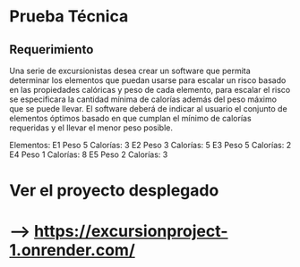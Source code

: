 # Prueba Técnica

## Requerimiento
Una serie de excursionistas desea crear un software que permita determinar los elementos que puedan usarse para escalar un risco basado en las propiedades calóricas y peso de cada elemento, para escalar el risco se especificara la cantidad mínima de calorías además del peso máximo que se puede llevar. El software deberá de indicar al usuario el conjunto de elementos óptimos basado en que cumplan el mínimo de calorías requeridas y el llevar el menor peso posible.

Elementos:
E1 Peso 5 Calorías: 3
E2 Peso 3 Calorías: 5
E3 Peso 5 Calorías: 2
E4 Peso 1 Calorías: 8
E5 Peso 2 Calorías: 3 

# Ver el proyecto desplegado
# --> https://excursionproject-1.onrender.com/

